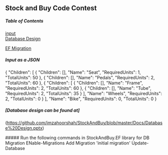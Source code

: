 ## Stock and Buy Code Contest

##### Table of Contents  
[input](#input)  
[Database Design](#db) 

[EF Migration](#migration) 
<a name="input"/>
##### Input as a JSON
{
    "Children": [
      {
        "Children": [],
      "Name": "Seat",
      "RequiredUnits": 1,
      "TotalUnits": 50
      },
    {
        "Children": [],
      "Name": "Pedals",
      "RequiredUnits": 2,
      "TotalUnits": 60
    },
    {
        "Children": [
          {
            "Children": [],
          "Name": "Frame",
          "RequiredUnits": 2,
          "TotalUnits": 60
          },
        {
            "Children": [],
          "Name": "Tube",
          "RequiredUnits": 2,
          "TotalUnits": 35
        }
      ],
      "Name": "Wheels",
      "RequiredUnits": 2,
      "TotalUnits": 0
    }
  ],
  "Name": "Bike",
  "RequiredUnits": 0,
  "TotalUnits": 0
}
<a name="db"/>
##### [Database design can be found at] 
(https://github.com/imzahoorshah/StockAndBuy/blob/master/Docs/Database%20Design.pptx)

<a name="migration"/>
##### Run the following commands in StockAndBuy.EF library for DB Migration
ENable-Migrations
Add Migration 'initial migration'
Update-Database

